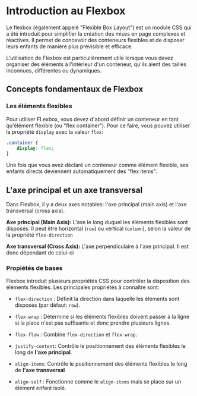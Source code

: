 # Introduction au Flexbox

Le flexbox (également appelé "Flexible Box Layout") est un module CSS qui a été introduit pour simplifier la création des mises en page complexes et réactives. Il permet de concevoir des conteneurs flexibles et de disposer leurs enfants de manière plus prévisible et efficace.

L'utilisation de Flexbox est particulièrement utile lorsque vous devez organiser des éléments à l'intérieur d'un conteneur, qu'ils aient des tailles inconnues, différentes ou dynamiques.

## Concepts fondamentaux de Flexbox
### Les éléments flexibles

Pour utiliser FLexbox, vous devez d'abord définir un conteneur en tant qu'élément flexible (ou "flex container"). Pour ce faire, vous pouvez utiliser la propriété `display` avec la valeur `flex`:

```css
.container {
    display: flex;
}
```

Une fois que vous avez déclaré un conteneur comme élément flexible, ses enfants directs deviennent automatiquement des "flex items".

## L'axe principal et un axe transversal

Dans Flexbox, il y a deux axes notables: l'axe principal (main axis) et l'axe transversal (cross axis).

**Axe principal (Main Axis):** L'axe le long duquel les éléments flexibles sont disposés. Il peut être horizontal (`row`) ou vertical (`column`), selon la valeur de la propriété `flex-direction`

**Axe transversal (Cross Axis):** L'axe perpendiculaire à l'axe principal. Il est donc dépendant de celui-ci

### Propiétés de bases

Flexbox introduit plusieurs propriétés CSS pour contrôler la disposition des éléments flexibles. Les principales propriétés à connaître sont:

- `flex-direction` : Définit la direction dans laquelle les éléments sont disposés (par défaut: `row`).

- `flex-wrap` : Détermine si les éléments flexibles doivent passer à la ligne si la place n'est pas suffisante et donc prendre plusieurs lignes.

- `flex-flow` : Combine `flex-direction` et `flex-wrap`.

- `justify-content`: Contrôle le positionnement des éléments flexibles le long de **l'axe principal**.

- `align-items`: Contrôle le positionnement des éléments flexibles le long de **l'axe transversal**

- `align-self` : Fonctionne comme le `align-items` mais se place sur un élément enfant isolé.